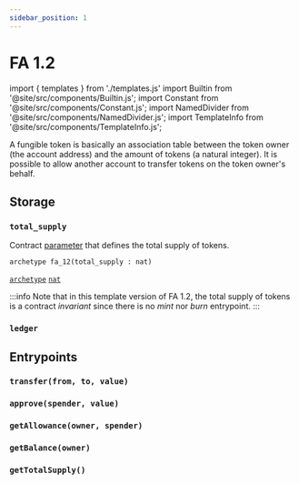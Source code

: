 ```yaml
---
sidebar_position: 1
---
```


# FA 1.2

import { templates } from './templates.js'
import Builtin from '@site/src/components/Builtin.js';
import Constant from '@site/src/components/Constant.js';
import NamedDivider from '@site/src/components/NamedDivider.js';
import TemplateInfo from '@site/src/components/TemplateInfo.js';

A fungible token is basically an association table between the token owner (the account address) and the amount of tokens (a natural integer). It is possible to allow another account to transfer tokens on the token owner's behalf.

<TemplateInfo data={templates.fa12.info} />

## Storage

### `total_supply`

Contract [parameter](/docs/reference/declarations/contract#parameters) that defines the total supply of tokens.

<NamedDivider title="Code" width="1.5"/>

```archetype
archetype fa_12(total_supply : nat)
```
[`archetype`](/docs/reference/declarations/contract) [`nat`](/docs/reference/types#nat)

:::info
Note that in this template version of FA 1.2, the total supply of tokens is a contract *invariant* since there is no *mint* nor *burn* entrypoint.
:::

<Constant data={templates.fa12.totalsupply} />

### `ledger`

<Constant data={templates.fa12.ledger} />

## Entrypoints

### `transfer(from, to, value)`

<Builtin data={templates.fa12.transfer} />

### `approve(spender, value)`

<Builtin data={templates.fa12.approve} />

### `getAllowance(owner, spender)`

<Builtin data={templates.fa12.getallowance} />

### `getBalance(owner)`

<Builtin data={templates.fa12.getbalance} />

### `getTotalSupply()`

<Builtin data={templates.fa12.gettotalsupply} />
